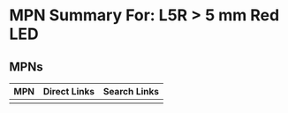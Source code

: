 



# MPN Summary For: L5R > 5 mm Red LED

## MPNs
  

|MPN|Direct Links|Search Links|
| :--- | :--- | :--- |
||||
